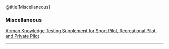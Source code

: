 <div class="slide-bg-style-left"></div><div class="slide-bg-style-right"></div>

@title[Miscellaneous]

### Miscellaneous
[Airman Knowledge Testing Supplement for Sport Pilot, Recreational Pilot, and Private Pilot](https://www.faa.gov/training_testing/testing/supplements/media/sport_rec_private_akts.pdf)


---
